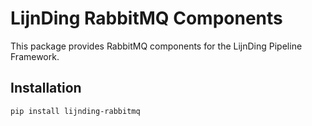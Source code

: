 # LijnDing RabbitMQ Components

This package provides RabbitMQ components for the LijnDing Pipeline Framework.

## Installation

```bash
pip install lijnding-rabbitmq
```
